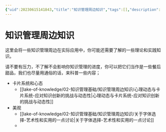 ```yaml
---
{"uid":20230615141843,"title":"知识管理周边知识","tags":[],"description":null,"author":null,"type":"other","draft":false,"editable":false,"modified":20230615160242,"dg-publish":true,"permalink":"/lake-of-knowledge/02///","dgPassFrontmatter":true}
---
```



# 知识管理周边知识

这里会将一些知识管理周边在实际应用中，你可能还需要了解的一些理论和实践知识。

请不要有压力，不了解不会影响你知识管理的进度，你可以把它们当作是一些餐后甜品，我们也尽量用通俗的话，来科普一些内容；

- 卡片系统和心态
	- [[lake-of-knowledge/02-知识管理基础/知识管理周边知识/心理动态与卡片系统-应对知识创新的挑战与动态性\|心理动态与卡片系统-应对知识创新的挑战与动态性]]
- 美观
	- [[lake-of-knowledge/02-知识管理基础/知识管理周边知识/关于字体选择-艺术性和实用的一点讨论\|关于字体选择-艺术性和实用的一点讨论]]
	- 